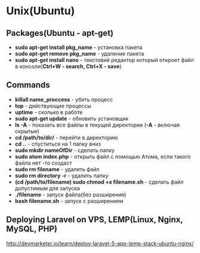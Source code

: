 # Unix(Ubuntu)


## Packages(Ubuntu - apt-get)
* **sudo apt-get install pkg_name** - установка пакета
* **sudo apt-get remove pkg_name** - удаление пакета
* **sudo apt-get install nano** - текстовий редактор который откроет файл в консоли(**Ctrl+W - search, Ctrl+X - save**)

## Commands
* **killall name_proccess** - убить процесс
* **top** - действующие процессы
* **uptime** - сколько в работе 
* **sudo apt-get update** - обновить установщик
* **ls -A** - показать все файлы в текущей директории (**-А** - включая скрытые)
* **cd /path/to/dir/** - перейти в директорию
* **cd ..** - спуститься на 1 папку вниз
* **sudo mkdir nameOfDir** - сделать папку 
* **sudo atom index.php** - открыть файл с помощью Атома, если такого файла нет -то создаст
* **sudo rm filename** - удалить файл
* **sudo rm directory -r** -  удалить папку
* **(cd /path/to/filename) sudo chmod +x filename.sh** - сделать файл допустимым для запуска
* **./filename** - запуск файла(без разширения)
* **bash filename.sh** - запуск с разширением
 

## Deploying Laravel on VPS, LEMP(Linux, Nginx, MySQL, PHP)
http://devmarketer.io/learn/deploy-laravel-5-app-lemp-stack-ubuntu-nginx/

